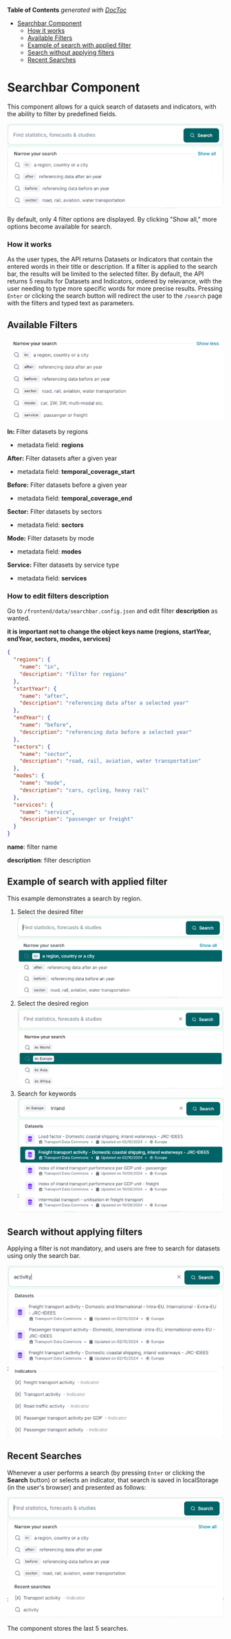 <!-- START doctoc generated TOC please keep comment here to allow auto update -->
<!-- DON'T EDIT THIS SECTION, INSTEAD RE-RUN doctoc TO UPDATE -->

**Table of Contents** _generated with [DocToc](https://github.com/thlorenz/doctoc)_

- [Searchbar Component](#searchbar-component)
  - [How it works](#how-it-works)
  - [Available Filters](#available-filters)
  - [Example of search with applied filter](#example-of-search-with-applied-filter)
  - [Search without applying filters](#search-without-applying-filters)
  - [Recent Searches](#recent-searches)

<!-- END doctoc generated TOC please keep comment here to allow auto update -->

# Searchbar Component

This component allows for a quick search of datasets and indicators, with the ability to filter by predefined fields.

![Searchbar Component](searchbar-component.png)

By default, only 4 filter options are displayed. By clicking "Show all," more options become available for search.

### How it works

As the user types, the API returns Datasets or Indicators that contain the entered words in their title or description.
If a filter is applied to the search bar, the results will be limited to the selected filter.
By default, the API returns 5 results for Datasets and Indicators, ordered by relevance, with the user needing to type more specific words for more precise results.
Pressing `Enter` or clicking the search button will redirect the user to the `/search` page with the filters and typed text as parameters.

## Available Filters

![Search Narrow Options](search-narrow-options.png)

**In:** Filter datasets by regions

- metadata field: **regions**

**After:** Filter datasets after a given year

- metadata field: **temporal_coverage_start**

**Before:** Filter datasets before a given year

- metadata field: **temporal_coverage_end**

**Sector:** Filter datasets by sectors

- metadata field: **sectors**

**Mode:** Filter datasets by mode

- metadata field: **modes**

**Service:** Filter datasets by service type

- metadata field: **services**

### How to edit filters description

Go to `/frontend/data/searchbar.config.json` and edit filter **description** as wanted.

**it is important not to change the object keys name (regions, startYear, endYear, sectors, modes, services)**

```json
{
  "regions": {
    "name": "in",
    "description": "filter for regions"
  },
  "startYear": {
    "name": "after",
    "description": "referencing data after a selected year"
  },
  "endYear": {
    "name": "before",
    "description": "referencing data before a selected year"
  },
  "sectors": {
    "name": "sector",
    "description": "road, rail, aviation, water transportation"
  },
  "modes": {
    "name": "mode",
    "description": "cars, cycling, heavy rail"
  },
  "services": {
    "name": "service",
    "description": "passenger or freight"
  }
}
```

**name**: filter name

**description**: filter description

## Example of search with applied filter

This example demonstrates a search by region.

1. Select the desired filter  
   ![Select Filter](select-region-filter.png)
2. Select the desired region  
   ![Select Region](select-europe-region.png)
3. Search for keywords  
   ![Search for Dataset](select-dataset.png)

## Search without applying filters

Applying a filter is not mandatory, and users are free to search for datasets using only the search bar.

![Search without filters](search-without-filters.png)

## Recent Searches

Whenever a user performs a search (by pressing `Enter` or clicking the **Search** button) or selects an indicator, that search is saved in localStorage (in the user's browser) and presented as follows:

![Recent Searches](recent-searches.png)

The component stores the last 5 searches.
